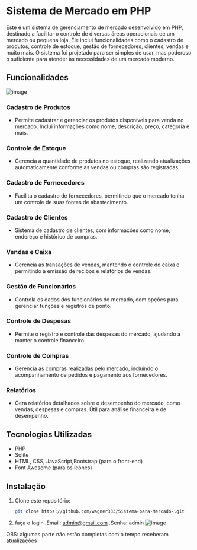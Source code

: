 # Sistema de Mercado em PHP

Este é um sistema de gerenciamento de mercado desenvolvido em PHP, destinado a facilitar o controle de diversas áreas operacionais de um mercado ou pequena loja. Ele inclui funcionalidades como o cadastro de produtos, controle de estoque, gestão de fornecedores, clientes, vendas e muito mais. O sistema foi projetado para ser simples de usar, mas poderoso o suficiente para atender às necessidades de um mercado moderno.

## Funcionalidades
![image](https://github.com/user-attachments/assets/4d694cf3-0970-41de-b1de-702a82b232a5)

### **Cadastro de Produtos**
- Permite cadastrar e gerenciar os produtos disponíveis para venda no mercado. Inclui informações como nome, descrição, preço, categoria e mais.


### **Controle de Estoque**
- Gerencia a quantidade de produtos no estoque, realizando atualizações automaticamente conforme as vendas ou compras são registradas.


### **Cadastro de Fornecedores**
- Facilita o cadastro de fornecedores, permitindo que o mercado tenha um controle de suas fontes de abastecimento.


### **Cadastro de Clientes**
- Sistema de cadastro de clientes, com informações como nome, endereço e histórico de compras.


### **Vendas e Caixa**
- Gerencia as transações de vendas, mantendo o controle do caixa e permitindo a emissão de recibos e relatórios de vendas.

### **Gestão de Funcionários**
- Controla os dados dos funcionários do mercado, com opções para gerenciar funções e registros de ponto.


### **Controle de Despesas**
- Permite o registro e controle das despesas do mercado, ajudando a manter o controle financeiro.


### **Controle de Compras**
- Gerencia as compras realizadas pelo mercado, incluindo o acompanhamento de pedidos e pagamento aos fornecedores.


### **Relatórios**
- Gera relatórios detalhados sobre o desempenho do mercado, como vendas, despesas e compras. Útil para análise financeira e de desempenho.


## Tecnologias Utilizadas
- PHP
- Sqlite
- HTML, CSS, JavaScript,Bootstrap (para o front-end)
- Font Awesome (para os ícones)

## Instalação

1. Clone este repositório:
   ```bash
   git clone https://github.com/wagner333/Sistema-para-Mercado-.git
2. faça o login
 .Email: admin@gmail.com
 .Senha: admin
![image](https://github.com/user-attachments/assets/3c51e052-e748-4948-a130-8c2bbef475c8)

OBS: algumas parte não estão completas com o tempo receberam atualizações

